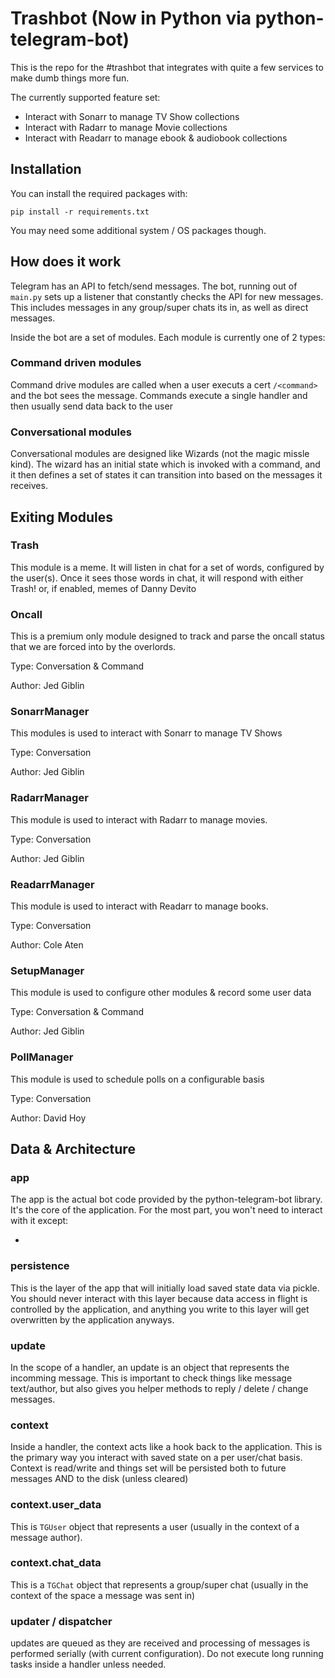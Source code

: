 
# Trashbot (Now in Python via python-telegram-bot)

This is the repo for the #trashbot that integrates with quite a few services to make dumb things more fun. 

The currently supported feature set:
- Interact with Sonarr to manage TV Show collections
- Interact with Radarr to manage Movie collections
- Interact with Readarr to manage ebook & audiobook collections





## Installation

You can install the required packages with:

`pip install -r requirements.txt`

You may need some additional system / OS packages though. 
    
## How does it work

Telegram has an API to fetch/send messages. The bot, running out of `main.py` sets up a listener that constantly checks the API for new messages. This includes messages in any group/super chats its in, as well as direct messages. 

Inside the bot are a set of modules. Each module is currently one of 2 types: 

### Command driven modules

Command drive modules are called when a user executs a cert `/<command>` and the bot sees the message. Commands execute a single handler and then usually send data back to the user

### Conversational modules

Conversational modules are designed like Wizards (not the magic missle kind). The wizard has an initial state which is invoked with a command, and it then defines a set of states it can transition into based on the messages it receives. 



## Exiting Modules

### Trash

This module is a meme. It will listen in chat for a set of words, configured by the user(s). Once it sees those words in chat, it will respond with either Trash! or, if enabled, memes of Danny Devito


### Oncall

This is a premium only module designed to track and parse the oncall status that we are forced into by the overlords.

Type: Conversation & Command

Author: Jed Giblin


### SonarrManager

This modules is used to interact with Sonarr to manage TV Shows

Type: Conversation

Author: Jed Giblin


### RadarrManager

This module is used to interact with Radarr to manage movies.

Type: Conversation

Author: Jed Giblin


### ReadarrManager

This module is used to interact with Readarr to manage books.

Type: Conversation

Author: Cole Aten


### SetupManager

This module is used to configure other modules & record some user data

Type: Conversation & Command

Author: Jed Giblin

### PollManager

This module is used to schedule polls on a configurable basis

Type: Conversation

Author: David Hoy





## Data & Architecture

### app

The app is the actual bot code provided by the python-telegram-bot library. It's the core of the application. For the most part, you won't need to interact with it except:

-


### persistence

This is the layer of the app that will initially load saved state data via pickle. You should never interact with this layer because data access in flight is controlled by the application, and anything you write to this layer will get overwritten by the application anyways.

### update

In the scope of a handler, an update is an object that represents the incomming message. This is important to check things like message text/author, but also gives you helper methods to reply / delete / change messages. 

### context

Inside a handler, the context acts like a hook back to the application. This is the primary way you interact with saved state on a per user/chat basis. Context is read/write and things set will be persisted both to future messages AND to the disk (unless cleared)


### context.user_data

This is `TGUser` object that represents a user (usually in the context of a message author). 

### context.chat_data

This is a `TGChat` object that represents a group/super chat (usually in the context of the space a message was sent in)


### updater / dispatcher

updates are queued as they are received and processing of messages is performed serially (with current configuration). Do not execute long running tasks inside a handler unless needed.